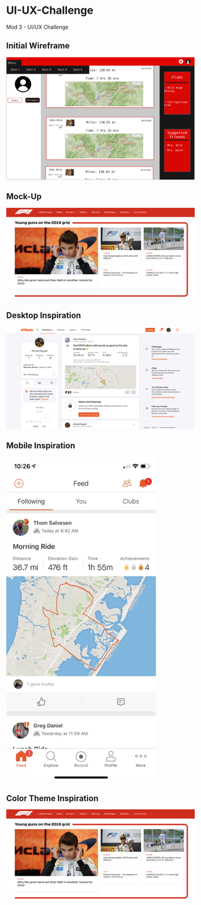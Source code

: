 # UI-UX-Challenge
Mod 3 - UI/UX Challenge

## Initial Wireframe
<img src="https://github.com/christopherchateau/UI-UX-Challenge/blob/master/assets/imgs/mock-up.png?raw=true" alt="drawing" width="700"/>

## Mock-Up
<img src="https://github.com/christopherchateau/UI-UX-Challenge/blob/master/assets/imgs/color-inspiration.png?raw=true" alt="drawing" width="600"/>


## Desktop Inspiration
<img src="https://github.com/christopherchateau/UI-UX-Challenge/blob/master/assets/imgs/Screen%20Shot%202018-10-16%20at%2010.27.35%20AM.png" alt="drawing" width="700"/>

## Mobile Inspiration
<img src="https://github.com/christopherchateau/UI-UX-Challenge/blob/master/assets/imgs/mobile-view.jpg" alt="drawing" width="400"/>

## Color Theme Inspiration
<img src="https://github.com/christopherchateau/UI-UX-Challenge/blob/master/assets/imgs/color-inspiration.png?raw=true" alt="drawing" width="600"/>
